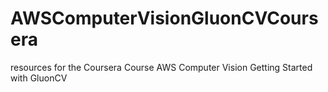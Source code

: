 # AWSComputerVisionGluonCVCoursera
resources for the Coursera Course AWS Computer Vision Getting Started with GluonCV
